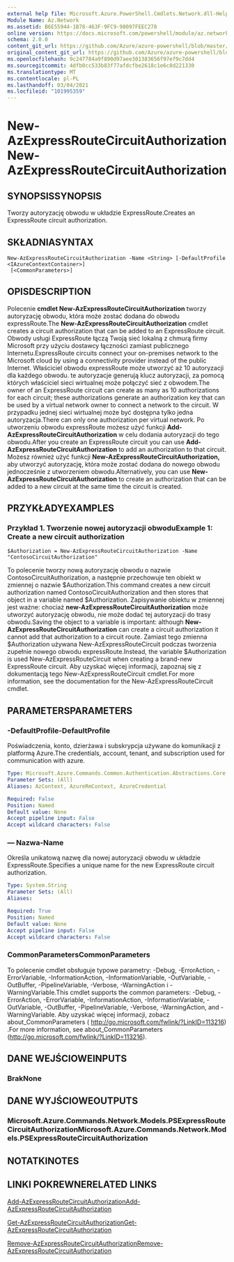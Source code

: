 ```yaml
---
external help file: Microsoft.Azure.PowerShell.Cmdlets.Network.dll-Help.xml
Module Name: Az.Network
ms.assetid: B6E55944-1B78-463F-9FC9-98097FEEC278
online version: https://docs.microsoft.com/powershell/module/az.network/new-azexpressroutecircuitauthorization
schema: 2.0.0
content_git_url: https://github.com/Azure/azure-powershell/blob/master/src/Network/Network/help/New-AzExpressRouteCircuitAuthorization.md
original_content_git_url: https://github.com/Azure/azure-powershell/blob/master/src/Network/Network/help/New-AzExpressRouteCircuitAuthorization.md
ms.openlocfilehash: 9c247784a9f890d97aee301383656f97ef9c7dd4
ms.sourcegitcommit: 4dfb0cc533b83f77afdcfbe2618c1e6c8d221330
ms.translationtype: MT
ms.contentlocale: pl-PL
ms.lasthandoff: 03/04/2021
ms.locfileid: "101995359"
---
```

# <span data-ttu-id="e342d-101">New-AzExpressRouteCircuitAuthorization</span><span class="sxs-lookup"><span data-stu-id="e342d-101">New-AzExpressRouteCircuitAuthorization</span></span>

## <span data-ttu-id="e342d-102">SYNOPSIS</span><span class="sxs-lookup"><span data-stu-id="e342d-102">SYNOPSIS</span></span>
<span data-ttu-id="e342d-103">Tworzy autoryzację obwodu w układzie ExpressRoute.</span><span class="sxs-lookup"><span data-stu-id="e342d-103">Creates an ExpressRoute circuit authorization.</span></span>

## <span data-ttu-id="e342d-104">SKŁADNIA</span><span class="sxs-lookup"><span data-stu-id="e342d-104">SYNTAX</span></span>

```
New-AzExpressRouteCircuitAuthorization -Name <String> [-DefaultProfile <IAzureContextContainer>]
 [<CommonParameters>]
```

## <span data-ttu-id="e342d-105">OPIS</span><span class="sxs-lookup"><span data-stu-id="e342d-105">DESCRIPTION</span></span>
<span data-ttu-id="e342d-106">Polecenie **cmdlet New-AzExpressRouteCircuitAuthorization** tworzy autoryzację obwodu, która może zostać dodana do obwodu expressRoute.</span><span class="sxs-lookup"><span data-stu-id="e342d-106">The **New-AzExpressRouteCircuitAuthorization** cmdlet creates a circuit authorization that can be added to an ExpressRoute circuit.</span></span> <span data-ttu-id="e342d-107">Obwody usługi ExpressRoute łączą Twoją sieć lokalną z chmurą firmy Microsoft przy użyciu dostawcy łączności zamiast publicznego Internetu.</span><span class="sxs-lookup"><span data-stu-id="e342d-107">ExpressRoute circuits connect your on-premises network to the Microsoft cloud by using a connectivity provider instead of the public Internet.</span></span> <span data-ttu-id="e342d-108">Właściciel obwodu expressRoute może utworzyć aż 10 autoryzacji dla każdego obwodu. te autoryzacje generują klucz autoryzacji, za pomocą których właściciel sieci wirtualnej może połączyć sieć z obwodem.</span><span class="sxs-lookup"><span data-stu-id="e342d-108">The owner of an ExpressRoute circuit can create as many as 10 authorizations for each circuit; these authorizations generate an authorization key that can be used by a virtual network owner to connect a network to the circuit.</span></span> <span data-ttu-id="e342d-109">W przypadku jednej sieci wirtualnej może być dostępna tylko jedna autoryzacja.</span><span class="sxs-lookup"><span data-stu-id="e342d-109">There can only one authorization per virtual network.</span></span>
<span data-ttu-id="e342d-110">Po utworzeniu obwodu expressRoute możesz użyć funkcji **Add-AzExpressRouteCircuitAuthorization** w celu dodania autoryzacji do tego obwodu.</span><span class="sxs-lookup"><span data-stu-id="e342d-110">After you create an ExpressRoute circuit you can use **Add-AzExpressRouteCircuitAuthorization** to add an authorization to that circuit.</span></span>
<span data-ttu-id="e342d-111">Możesz również użyć funkcji **New-AzExpressRouteCircuitAuthorization,** aby utworzyć autoryzację, która może zostać dodana do nowego obwodu jednocześnie z utworzeniem obwodu.</span><span class="sxs-lookup"><span data-stu-id="e342d-111">Alternatively, you can use **New-AzExpressRouteCircuitAuthorization** to create an authorization that can be added to a new circuit at the same time the circuit is created.</span></span>

## <span data-ttu-id="e342d-112">PRZYKŁADY</span><span class="sxs-lookup"><span data-stu-id="e342d-112">EXAMPLES</span></span>

### <span data-ttu-id="e342d-113">Przykład 1. Tworzenie nowej autoryzacji obwodu</span><span class="sxs-lookup"><span data-stu-id="e342d-113">Example 1: Create a new circuit authorization</span></span>
```
$Authorization = New-AzExpressRouteCircuitAuthorization -Name "ContosoCircuitAuthorization"
```

<span data-ttu-id="e342d-114">To polecenie tworzy nową autoryzację obwodu o nazwie ContosoCircuitAuthorization, a następnie przechowuje ten obiekt w zmiennej o nazwie $Authorization.</span><span class="sxs-lookup"><span data-stu-id="e342d-114">This command creates a new circuit authorization named ContosoCircuitAuthorization and then stores that object in a variable named $Authorization.</span></span> <span data-ttu-id="e342d-115">Zapisywanie obiektu w zmiennej jest ważne: chociaż **new-AzExpressRouteCircuitAuthorization** może utworzyć autoryzację obwodu, nie może dodać tej autoryzacji do trasy obwodu.</span><span class="sxs-lookup"><span data-stu-id="e342d-115">Saving the object to a variable is important: although **New-AzExpressRouteCircuitAuthorization** can create a circuit authorization it cannot add that authorization to a circuit route.</span></span> <span data-ttu-id="e342d-116">Zamiast tego zmienna $Authorization używana New-AzExpressRouteCircuit podczas tworzenia zupełnie nowego obwodu expressRoute.</span><span class="sxs-lookup"><span data-stu-id="e342d-116">Instead, the variable $Authorization is used New-AzExpressRouteCircuit when creating a brand-new ExpressRoute circuit.</span></span>
<span data-ttu-id="e342d-117">Aby uzyskać więcej informacji, zapoznaj się z dokumentacją tego New-AzExpressRouteCircuit cmdlet.</span><span class="sxs-lookup"><span data-stu-id="e342d-117">For more information, see the documentation for the New-AzExpressRouteCircuit cmdlet.</span></span>

## <span data-ttu-id="e342d-118">PARAMETERS</span><span class="sxs-lookup"><span data-stu-id="e342d-118">PARAMETERS</span></span>

### <span data-ttu-id="e342d-119">-DefaultProfile</span><span class="sxs-lookup"><span data-stu-id="e342d-119">-DefaultProfile</span></span>
<span data-ttu-id="e342d-120">Poświadczenia, konto, dzierżawa i subskrypcja używane do komunikacji z platformą Azure.</span><span class="sxs-lookup"><span data-stu-id="e342d-120">The credentials, account, tenant, and subscription used for communication with azure.</span></span>

```yaml
Type: Microsoft.Azure.Commands.Common.Authentication.Abstractions.Core.IAzureContextContainer
Parameter Sets: (All)
Aliases: AzContext, AzureRmContext, AzureCredential

Required: False
Position: Named
Default value: None
Accept pipeline input: False
Accept wildcard characters: False
```

### <span data-ttu-id="e342d-121">— Nazwa</span><span class="sxs-lookup"><span data-stu-id="e342d-121">-Name</span></span>
<span data-ttu-id="e342d-122">Określa unikatową nazwę dla nowej autoryzacji obwodu w układzie ExpressRoute.</span><span class="sxs-lookup"><span data-stu-id="e342d-122">Specifies a unique name for the new ExpressRoute circuit authorization.</span></span>

```yaml
Type: System.String
Parameter Sets: (All)
Aliases:

Required: True
Position: Named
Default value: None
Accept pipeline input: False
Accept wildcard characters: False
```

### <span data-ttu-id="e342d-123">CommonParameters</span><span class="sxs-lookup"><span data-stu-id="e342d-123">CommonParameters</span></span>
<span data-ttu-id="e342d-124">To polecenie cmdlet obsługuje typowe parametry: -Debug, -ErrorAction, -ErrorVariable, -InformationAction, -InformationVariable, -OutVariable, -OutBuffer, -PipelineVariable, -Verbose, -WarningAction i -WarningVariable.</span><span class="sxs-lookup"><span data-stu-id="e342d-124">This cmdlet supports the common parameters: -Debug, -ErrorAction, -ErrorVariable, -InformationAction, -InformationVariable, -OutVariable, -OutBuffer, -PipelineVariable, -Verbose, -WarningAction, and -WarningVariable.</span></span> <span data-ttu-id="e342d-125">Aby uzyskać więcej informacji, zobacz about_CommonParameters ( http://go.microsoft.com/fwlink/?LinkID=113216) .</span><span class="sxs-lookup"><span data-stu-id="e342d-125">For more information, see about_CommonParameters (http://go.microsoft.com/fwlink/?LinkID=113216).</span></span>

## <span data-ttu-id="e342d-126">DANE WEJŚCIOWE</span><span class="sxs-lookup"><span data-stu-id="e342d-126">INPUTS</span></span>

### <span data-ttu-id="e342d-127">Brak</span><span class="sxs-lookup"><span data-stu-id="e342d-127">None</span></span>

## <span data-ttu-id="e342d-128">DANE WYJŚCIOWE</span><span class="sxs-lookup"><span data-stu-id="e342d-128">OUTPUTS</span></span>

### <span data-ttu-id="e342d-129">Microsoft.Azure.Commands.Network.Models.PSExpressRouteCircuitAuthorization</span><span class="sxs-lookup"><span data-stu-id="e342d-129">Microsoft.Azure.Commands.Network.Models.PSExpressRouteCircuitAuthorization</span></span>

## <span data-ttu-id="e342d-130">NOTATKI</span><span class="sxs-lookup"><span data-stu-id="e342d-130">NOTES</span></span>

## <span data-ttu-id="e342d-131">LINKI POKREWNE</span><span class="sxs-lookup"><span data-stu-id="e342d-131">RELATED LINKS</span></span>

[<span data-ttu-id="e342d-132">Add-AzExpressRouteCircuitAuthorization</span><span class="sxs-lookup"><span data-stu-id="e342d-132">Add-AzExpressRouteCircuitAuthorization</span></span>](./Add-AzExpressRouteCircuitAuthorization.md)

[<span data-ttu-id="e342d-133">Get-AzExpressRouteCircuitAuthorization</span><span class="sxs-lookup"><span data-stu-id="e342d-133">Get-AzExpressRouteCircuitAuthorization</span></span>](./Get-AzExpressRouteCircuitAuthorization.md)

[<span data-ttu-id="e342d-134">Remove-AzExpressRouteCircuitAuthorization</span><span class="sxs-lookup"><span data-stu-id="e342d-134">Remove-AzExpressRouteCircuitAuthorization</span></span>](./Remove-AzExpressRouteCircuitAuthorization.md)

